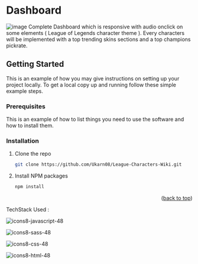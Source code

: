 # Dashboard 

![image](https://github.com/Ukarn08/League-Characters-Wiki/assets/108266433/f148ea02-ac71-426c-a5fb-3ff30c854428)
 Complete Dashboard  which is responsive with audio onclick on some elements ( League of Legends character theme ).
 Every characters will be implemented with a top trending skins sections and a top champions pickrate.

<!-- GETTING STARTED -->
## Getting Started

This is an example of how you may give instructions on setting up your project locally.
To get a local copy up and running follow these simple example steps.

### Prerequisites

This is an example of how to list things you need to use the software and how to install them.


### Installation


1. Clone the repo
   ```sh
   git clone https://github.com/Ukarn08/League-Characters-Wiki.git
   ```
2. Install NPM packages
   ```sh
   npm install
   ```


<p align="right">(<a href="#readme-top">back to top</a>)</p>


















TechStack Used  :









![icons8-javascript-48](https://github.com/Ukarn08/Dashboard-game-theme/assets/108266433/cb4030aa-ef4f-46e2-ab15-80f2adec7511)

![icons8-sass-48](https://github.com/Ukarn08/Dashboard-game-theme/assets/108266433/d26ab793-0b67-4388-a867-6c2e129c42ec)

![icons8-css-48](https://github.com/Ukarn08/Dashboard-game-theme/assets/108266433/b52549a6-0722-4c9b-98e6-05cf73b59716)

![icons8-html-48](https://github.com/Ukarn08/Dashboard-game-theme/assets/108266433/0e26f9e1-e53c-494a-a4b3-d0c187c6626c)
